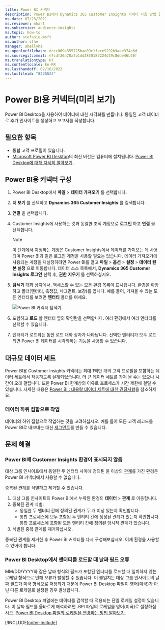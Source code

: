 ```yaml
---
title: Power BI 커넥터
description: Power BI에서 Dynamics 365 Customer Insights 커넥터 사용 방법 알아보기.
ms.date: 07/23/2021
ms.reviewer: mhart
ms.subservice: audience-insights
ms.topic: how-to
author: stefanie-msft
ms.author: sthe
manager: shellyha
ms.openlocfilehash: dccc069a355725bae09c1fece9292b9aee374e6d
ms.sourcegitcommit: e7cdf36a78a2b1dd2850183224d39c8dde46b26f
ms.translationtype: HT
ms.contentlocale: ko-KR
ms.lasthandoff: 02/16/2022
ms.locfileid: "8225524"
---
```

# <a name="connector-for-power-bi-preview"></a>Power BI용 커넥터(미리 보기)

Power BI Desktop을 사용하여 데이터에 대한 시각화를 만듭니다. 통일된 고객 데이터로 추가 인사이트를 생성하고 보고서를 작성합니다.

## <a name="prerequisites"></a>필요한 항목

- 통합 고객 프로필이 있습니다.
- [Microsoft Power BI Desktop](https://powerbi.microsoft.com/desktop/)의 최신 버전은 컴퓨터에 설치됩니다. [Power BI Desktop에 대해 자세히 알아보기](/power-bi/desktop-what-is-desktop).

## <a name="configure-the-connector-for-power-bi"></a>Power BI용 커넥터 구성

1. Power BI Desktop에서 **파일** > **데이터 가져오기** 를 선택합니다.

1. **더 보기** 를 선택하고 **Dynamics 365 Customer Insights** 를 검색합니다.

1. **연결** 을 선택합니다.

1. Customer Insights에 사용하는 것과 동일한 조직 계정으로 **로그인** 하고 **연결** 을 선택합니다.
   > [!NOTE]
   > 이 단계에서 지정하는 계정은 Customer Insights에서 데이터를 가져오는 데 사용되며 Power BI과 같은 로그인 계정을 사용할 필요는 없습니다. 데이터 가져오기에 사용되는 계정을 재설정하려면 Power BI를 열고 **파일** > **옵션** > **설정** > **데이터 원본 설정** 으로 이동합니다. 데이터 소스 목록에서, **Dynamics 365 Customer Insights 로그인** 선택 후, **권한 지우기** 를 선택하십시오.  

1. **탐색기** 대화 상자에서. 액세스할 수 있는 모든 환경 목록이 표시됩니다. 환경을 확장하고 폴더(엔터티, 측정값, 세그먼트, 보강)를 엽니다. 예를 들어, 가져올 수 있는 모든 엔터티를 보려면 **엔터티** 폴더를 여세요.

   ![Power BI 커넥터 탐색기.](media/power-bi-navigator.png "Power BI 커넥터 탐색기")

1. 포함하고 **로드** 할 엔터티 옆의 확인란을 선택합니다. 여러 환경에서 여러 엔터티를 선택할 수 있습니다.

1. 엔터티가 로드되는 동안 로드 대화 상자가 나타납니다. 선택한 엔터티가 모두 로드되면 Power BI 데이터를 시각화하는 기능을 사용할 수 있습니다.

## <a name="large-data-sets"></a>대규모 데이터 세트

Power BI용 Customer Insights 커넥터는 최대 1백만 개의 고객 프로필을 포함하는 데이터 세트에서 작동하도록 설계되었습니다. 더 큰 데이터 세트를 가져 올 수는 있으나 시간이 오래 걸립니다. 또한 Power BI 한계상의 이유로 프로세스가 시간 제한에 걸릴 수 있습니다. 자세한 내용은 [Power BI : 대용량 데이터 세트에 대한 권장사항](/power-bi/admin/service-premium-what-is#large-datasets)을 참조하세요. 

### <a name="work-with-a-subset-of-data"></a>데이터 하위 집합으로 작업

데이터의 하위 집합으로 작업하는 것을 고려하십시오. 예를 들어 모든 고객 레코드를 Power BI로 내보내는 대신 [세그먼트](segments.md)를 만들 수 있습니다.

## <a name="troubleshooting"></a>문제 해결

### <a name="customer-insights-environment-doesnt-show-in-power-bi"></a>Power BI에 Customer Insights 환경이 표시되지 않음

대상 그룹 인사이트에서 동일한 두 엔터티 사이에 정의된 둘 이상의 [관계](relationships.md)를 가진 환경은 Power BI 커넥터에서 사용할 수 없습니다.

중복된 관계를 식별하고 제거할 수 있습니다.

1. 대상 그룹 인사이트의 Power BI에서 누락된 환경의 **데이터** > **관계** 로 이동합니다.
2. 중복된 관계 식별:
   - 동일한 두 엔터티 간에 정의된 관계가 두 개 이상 있는지 확인합니다.
   - 통합 프로세스에 모두 포함된 두 엔티티 간에 생성된 관계가 있는지 확인합니다. 통합 프로세스에 포함된 모든 엔티티 간에 정의된 암시적 관계가 있습니다.
3. 식별된 중복 관계를 제거하십시오.

중복된 관계를 제거한 후 Power BI 커넥터를 다시 구성해보십시오. 이제 환경을 사용할 수 있어야 합니다.

### <a name="errors-on-date-fields-when-loading-entities-in-power-bi-desktop"></a>Power BI Desktop에서 엔터티를 로드할 때 날짜 필드 오류

MM/DD/YYYY와 같은 날짜 형식의 필드가 포함된 엔터티를 로드할 때 일치하지 않는 로케일 형식으로 인해 오류가 발생할 수 있습니다. 이 불일치는 대상 그룹 인사이트의 날짜 필드가 미국 형식으로 저장되기 때문에 Power BI Desktop 파일이 영어(미국)가 아닌 다른 로케일로 설정된 경우 발생합니다.

Power BI Desktop 파일에는 데이터를 검색할 때 적용되는 단일 로케일 설정이 있습니다. 이 날짜 필드를 올바르게 해석하려면 .BPI 파일의 로케일을 영어(미국)로 설정하십시오. [Power BI Desktop 파일의 로케일을 변경하는 방법 알아보기](/power-bi/fundamentals/supported-languages-countries-regions.md#choose-the-locale-for-importing-data-into-power-bi-desktop).

[!INCLUDE[footer-include](../includes/footer-banner.md)]
